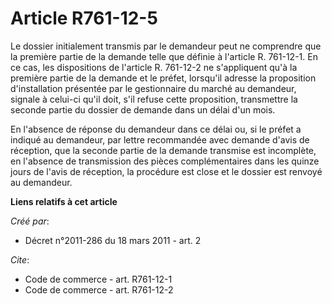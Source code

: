 # Article R761-12-5

Le dossier initialement transmis par le demandeur peut ne comprendre que la première partie de la demande telle que définie à
l'article R. 761-12-1. En ce cas, les dispositions de l'article R. 761-12-2 ne s'appliquent qu'à la première partie de la
demande et le préfet, lorsqu'il adresse la proposition d'installation présentée par le gestionnaire du marché au demandeur,
signale à celui-ci qu'il doit, s'il refuse cette proposition, transmettre la seconde partie du dossier de demande dans un
délai d'un mois. 

En l'absence de réponse du demandeur dans ce délai ou, si le préfet a indiqué au demandeur, par lettre recommandée avec
demande d'avis de réception, que la seconde partie de la demande transmise est incomplète, en l'absence de transmission des
pièces complémentaires dans les quinze jours de l'avis de réception, la procédure est close et le dossier est renvoyé au
demandeur.

**Liens relatifs à cet article**

_Créé par_:

  - Décret n°2011-286 du 18 mars 2011 - art. 2

_Cite_:

  - Code de commerce - art. R761-12-1
  - Code de commerce - art. R761-12-2
